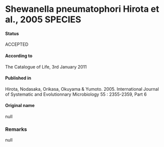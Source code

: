 # Shewanella pneumatophori Hirota et al., 2005 SPECIES

#### Status
ACCEPTED

#### According to
The Catalogue of Life, 3rd January 2011

#### Published in
Hirota, Nodasaka, Orikasa, Okuyama & Yumoto. 2005. International Journal of Systematic and Evolutionnary Microbiology 55 : 2355-2359, Part 6

#### Original name
null

### Remarks
null